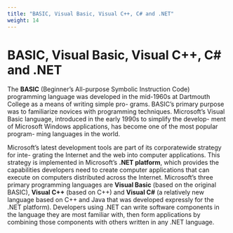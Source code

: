 ```yaml
---
title: "BASIC, Visual Basic, Visual C++, C# and .NET"
weight: 14
---
```


# BASIC, Visual Basic, Visual C++, C# and .NET

The **BASIC** (Beginner’s All-purpose Symbolic Instruction Code) programming language was developed in the mid-1960s at Dartmouth College as a means of writing simple pro- grams. BASIC’s primary purpose was to familiarize novices with programming techniques. Microsoft’s Visual Basic language, introduced in the early 1990s to simplify the develop- ment of Microsoft Windows applications, has become one of the most popular program- ming languages in the world.

Microsoft’s latest development tools are part of its corporatewide strategy for inte- grating the Internet and the web into computer applications. This strategy is implemented in Microsoft’s **.NET platform**, which provides the capabilities developers need to create computer applications that can execute on computers distributed across the Internet. Microsoft’s three primary programming languages are **Visual Basic** (based on the original BASIC), **Visual C++** (based on C++) and **Visual C#** (a relatively new language based on C++ and Java that was developed expressly for the .NET platform). Developers using .NET can write software components in the language they are most familiar with, then form applications by combining those components with others written in any .NET language.